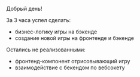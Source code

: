 Добрый день!

За 3 часа успел сделать: 
- бизнес-логику игры на бэкенде
- создание новой игры на фронтенде и бэкенде
  
Остались не реализованными: 
- фронтенд-компонент отрисовывающий игру
- взаимодействие с бекендом по вебсокету
